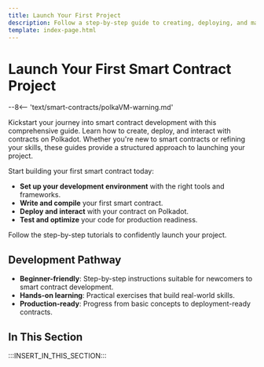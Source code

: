 ```yaml
---
title: Launch Your First Project
description: Follow a step-by-step guide to creating, deploying, and managing your first smart contract project on Polkadot, from coding to execution.
template: index-page.html
---
```


# Launch Your First Smart Contract Project

--8<-- 'text/smart-contracts/polkaVM-warning.md'

Kickstart your journey into smart contract development with this comprehensive guide. Learn how to create, deploy, and interact with contracts on Polkadot. Whether you're new to smart contracts or refining your skills, these guides provide a structured approach to launching your project.

Start building your first smart contract today:

- **Set up your development environment** with the right tools and frameworks.
- **Write and compile** your first smart contract.
- **Deploy and interact** with your contract on Polkadot.
- **Test and optimize** your code for production readiness.

Follow the step-by-step tutorials to confidently launch your project.

## Development Pathway

- **Beginner-friendly**: Step-by-step instructions suitable for newcomers to smart contract development.
- **Hands-on learning**: Practical exercises that build real-world skills.
- **Production-ready**: Progress from basic concepts to deployment-ready contracts.

## In This Section

:::INSERT_IN_THIS_SECTION:::